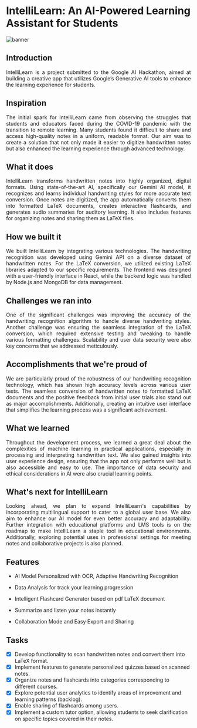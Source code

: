 # IntelliLearn: An AI-Powered Learning Assistant for Students

![banner](https://github.com/I2S9/Intelli-Learn/assets/111307883/aa133606-b202-4239-abaf-3c86096a0ecd)

## Introduction

<div align="justify">
IntelliLearn is a project submitted to the Google AI Hackathon, aimed at building a creative app that utilizes Google’s Generative AI tools to enhance the learning experience for students.
</div>

## Inspiration

<div align="justify">
The initial spark for IntelliLearn came from observing the struggles that students and educators faced during the COVID-19 pandemic with the transition to remote learning. Many students found it difficult to share and access high-quality notes in a uniform, readable format. Our aim was to create a solution that not only made it easier to digitize handwritten notes but also enhanced the learning experience through advanced technology.
</div>

## What it does

<div align="justify">
IntelliLearn transforms handwritten notes into highly organized, digital formats. Using state-of-the-art AI, specifically our Gemini AI model, it recognizes and learns individual handwriting styles for more accurate text conversion. Once notes are digitized, the app automatically converts them into formatted LaTeX documents, creates interactive flashcards, and generates audio summaries for auditory learning. It also includes features for organizing notes and sharing them as LaTeX files.
</div>

## How we built it

<div align="justify">
We built IntelliLearn by integrating various technologies. The handwriting recognition was developed using Gemini API on a diverse dataset of handwritten notes. For the LaTeX conversion, we utilized existing LaTeX libraries adapted to our specific requirements. The frontend was designed with a user-friendly interface in React, while the backend logic was handled by Node.js and MongoDB for data management.
</div>

## Challenges we ran into

<div align="justify">
One of the significant challenges was improving the accuracy of the handwriting recognition algorithm to handle diverse handwriting styles. Another challenge was ensuring the seamless integration of the LaTeX conversion, which required extensive testing and tweaking to handle various formatting challenges. Scalability and user data security were also key concerns that we addressed meticulously.
</div>

## Accomplishments that we're proud of

<div align="justify">
We are particularly proud of the robustness of our handwriting recognition technology, which has shown high accuracy levels across various user tests. The seamless conversion of handwritten notes to formatted LaTeX documents and the positive feedback from initial user trials also stand out as major accomplishments. Additionally, creating an intuitive user interface that simplifies the learning process was a significant achievement.
</div>

## What we learned

<div align="justify">
Throughout the development process, we learned a great deal about the complexities of machine learning in practical applications, especially in processing and interpreting handwritten text. We also gained insights into user experience design, ensuring that the app not only performs well but is also accessible and easy to use. The importance of data security and ethical considerations in AI were also crucial learning points.
</div>

## What's next for IntelliLearn

<div align="justify">
Looking ahead, we plan to expand IntelliLearn's capabilities by incorporating multilingual support to cater to a global user base. We also aim to enhance our AI model for even better accuracy and adaptability. Further integration with educational platforms and LMS tools is on the roadmap to make IntelliLearn a staple tool in educational environments. Additionally, exploring potential uses in professional settings for meeting notes and collaborative projects is also planned.
  
## Features 
</div>

* AI Model Personalized with OCR, Adaptive Handwriting Recognition

* Data Analysis for track your learning progression

* Intelligent Flashcard Generator based on pdf LaTeX document

* Summarize and listen your notes instantly

* Collaboration Mode and Easy Export and Sharing

## Tasks

- [x] Develop functionality to scan handwritten notes and convert them into LaTeX format.
- [x] Implement features to generate personalized quizzes based on scanned notes.
- [x] Organize notes and flashcards into categories corresponding to different courses.
- [x] Explore potential user analytics to identify areas of improvement and learning patterns (backlog).
- [x] Enable sharing of flashcards among users.
- [x] Implement a custom tutor option, allowing students to seek clarification on specific topics covered in their notes.
